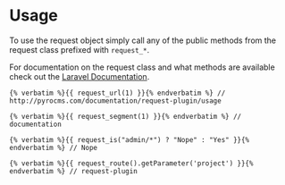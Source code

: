 # Usage

To use the request object simply call any of the public methods from the request class prefixed with `request_*`.

For documentation on the request class and what methods are available check out the [Laravel Documentation](https://laravel.com/docs/5.1/requests).

    {% verbatim %}{{ request_url(1) }}{% endverbatim %} // http://pyrocms.com/documentation/request-plugin/usage

    {% verbatim %}{{ request_segment(1) }}{% endverbatim %} // documentation

    {% verbatim %}{{ request_is("admin/*") ? "Nope" : "Yes" }}{% endverbatim %} // Nope

    {% verbatim %}{{ request_route().getParameter('project') }}{% endverbatim %} // request-plugin
